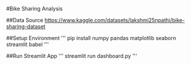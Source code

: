 #Bike Sharing Analysis

##Data Source
https://www.kaggle.com/datasets/lakshmi25npathi/bike-sharing-dataset

##Setup Environment
'''
pip install numpy pandas matplotlib seaborn streamlit babel
'''

##Run Streamlit App
'''
streamlit run dashboard.py
'''